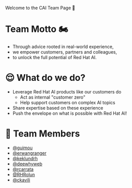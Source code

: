 Welcome to the CAI Team Page 👋

# Team Motto 🏍️

- Through advice rooted in real-world experience,
- we empower customers, partners and colleagues,
- to unlock the full potential of Red Hat AI.

# 😌 What do we do?

- Leverage Red Hat AI products like our customers do
  - Act as internal "customer zero"
  - Help support customers on complex AI topics
- Share expertise based on these experience
- Push the envelope on what is possible with Red Hat AI!

# 🔮 Team Members

- [@guimou](https://github.com/guimou)
- [@erwangranger](https://github.com/erwangranger)
- [@keklundrh](https://github.com/keklundrh/)
- [@deewhyweb](https://github.com/deewhyweb)
- [@rcarrata](https://github.com/rcarrata)
- [@RHRolun](https://github.com/RHRolun)
- [@ckavili](https://github.com/ckavili/)
